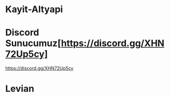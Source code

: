 # Kayit-Altyapi

# Discord Sunucumuz[https://discord.gg/XHN72Up5cy]

https://discord.gg/XHN72Up5cy

# Levian
